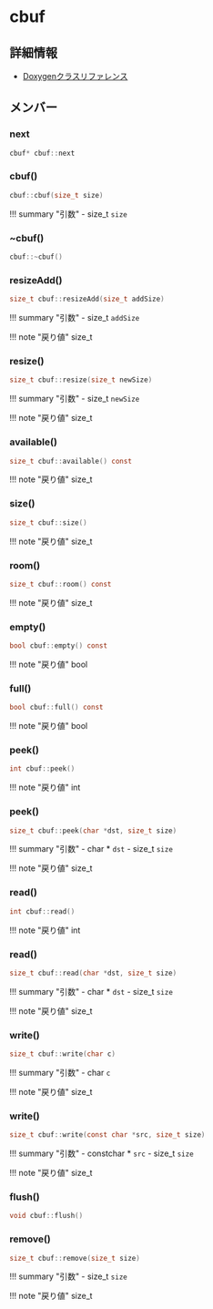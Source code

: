 # cbuf



## 詳細情報

- [Doxygenクラスリファレンス](https://lang-ship.com/reference/ESP32/latest/classcbuf.html)

## メンバー

###  next

```c
cbuf* cbuf::next
```


### cbuf()



```c
cbuf::cbuf(size_t size)
```

!!! summary "引数"
	- size_t `size` 



### ~cbuf()



```c
cbuf::~cbuf()
```



### resizeAdd()



```c
size_t cbuf::resizeAdd(size_t addSize)
```

!!! summary "引数"
	- size_t `addSize` 

!!! note "戻り値"
	size_t



### resize()



```c
size_t cbuf::resize(size_t newSize)
```

!!! summary "引数"
	- size_t `newSize` 

!!! note "戻り値"
	size_t



### available()



```c
size_t cbuf::available() const
```

!!! note "戻り値"
	size_t



### size()



```c
size_t cbuf::size()
```

!!! note "戻り値"
	size_t



### room()



```c
size_t cbuf::room() const
```

!!! note "戻り値"
	size_t



### empty()



```c
bool cbuf::empty() const
```

!!! note "戻り値"
	bool



### full()



```c
bool cbuf::full() const
```

!!! note "戻り値"
	bool



### peek()



```c
int cbuf::peek()
```

!!! note "戻り値"
	int



### peek()



```c
size_t cbuf::peek(char *dst, size_t size)
```

!!! summary "引数"
	- char * `dst` 
	- size_t `size` 

!!! note "戻り値"
	size_t



### read()



```c
int cbuf::read()
```

!!! note "戻り値"
	int



### read()



```c
size_t cbuf::read(char *dst, size_t size)
```

!!! summary "引数"
	- char * `dst` 
	- size_t `size` 

!!! note "戻り値"
	size_t



### write()



```c
size_t cbuf::write(char c)
```

!!! summary "引数"
	- char `c` 

!!! note "戻り値"
	size_t



### write()



```c
size_t cbuf::write(const char *src, size_t size)
```

!!! summary "引数"
	- constchar * `src` 
	- size_t `size` 

!!! note "戻り値"
	size_t



### flush()



```c
void cbuf::flush()
```



### remove()



```c
size_t cbuf::remove(size_t size)
```

!!! summary "引数"
	- size_t `size` 

!!! note "戻り値"
	size_t



